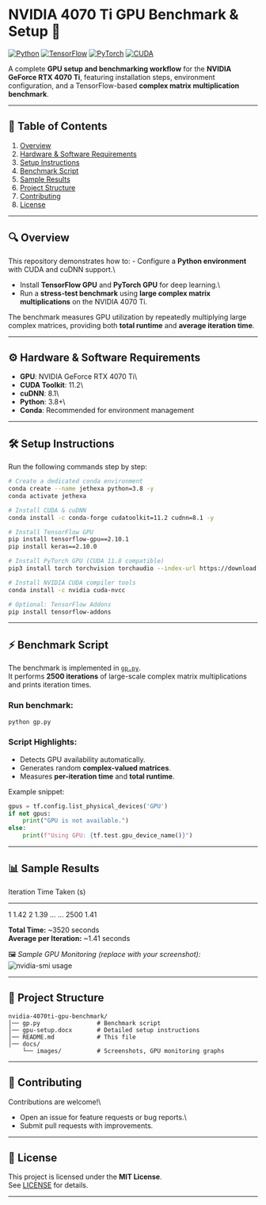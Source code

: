 # NVIDIA 4070 Ti GPU Benchmark & Setup 🚀

[![Python](https://img.shields.io/badge/Python-3.8+-blue.svg)](https://www.python.org/)
[![TensorFlow](https://img.shields.io/badge/TensorFlow-2.10-orange.svg)](https://www.tensorflow.org/)
[![PyTorch](https://img.shields.io/badge/PyTorch-cu118-red.svg)](https://pytorch.org/)
[![CUDA](https://img.shields.io/badge/CUDA-11.2-green.svg)](https://developer.nvidia.com/cuda-toolkit)

A complete **GPU setup and benchmarking workflow** for the **NVIDIA
GeForce RTX 4070 Ti**, featuring installation steps, environment
configuration, and a TensorFlow-based **complex matrix multiplication
benchmark**.

------------------------------------------------------------------------

## 📖 Table of Contents

1.  [Overview](#-overview)
2.  [Hardware & Software
    Requirements](#-hardware--software-requirements)
3.  [Setup Instructions](#-setup-instructions)
4.  [Benchmark Script](#-benchmark-script)
5.  [Sample Results](#-sample-results)
6.  [Project Structure](#-project-structure)
7.  [Contributing](#-contributing)
8.  [License](#-license)

------------------------------------------------------------------------

## 🔍 Overview

This repository demonstrates how to: - Configure a **Python
environment** with CUDA and cuDNN support.\
- Install **TensorFlow GPU** and **PyTorch GPU** for deep learning.\
- Run a **stress-test benchmark** using **large complex matrix
multiplications** on the NVIDIA 4070 Ti.

The benchmark measures GPU utilization by repeatedly multiplying large
complex matrices, providing both **total runtime** and **average
iteration time**.

------------------------------------------------------------------------

## ⚙️ Hardware & Software Requirements

-   **GPU**: NVIDIA GeForce RTX 4070 Ti\
-   **CUDA Toolkit**: 11.2\
-   **cuDNN**: 8.1\
-   **Python**: 3.8+\
-   **Conda**: Recommended for environment management

------------------------------------------------------------------------

## 🛠 Setup Instructions

Run the following commands step by step:

``` bash
# Create a dedicated conda environment
conda create --name jethexa python=3.8 -y
conda activate jethexa

# Install CUDA & cuDNN
conda install -c conda-forge cudatoolkit=11.2 cudnn=8.1 -y

# Install TensorFlow GPU
pip install tensorflow-gpu==2.10.1 
pip install keras==2.10.0

# Install PyTorch GPU (CUDA 11.8 compatible)
pip3 install torch torchvision torchaudio --index-url https://download.pytorch.org/whl/cu118

# Install NVIDIA CUDA compiler tools
conda install -c nvidia cuda-nvcc

# Optional: TensorFlow Addons
pip install tensorflow-addons
```

------------------------------------------------------------------------

## ⚡ Benchmark Script

The benchmark is implemented in [`gp.py`](gp.py).\
It performs **2500 iterations** of large-scale complex matrix
multiplications and prints iteration times.

### Run benchmark:

``` bash
python gp.py
```

### Script Highlights:

-   Detects GPU availability automatically.
-   Generates random **complex-valued matrices**.
-   Measures **per-iteration time** and **total runtime**.

Example snippet:

``` python
gpus = tf.config.list_physical_devices('GPU')
if not gpus:
    print("GPU is not available.")
else:
    print(f"Using GPU: {tf.test.gpu_device_name()}")
```

------------------------------------------------------------------------

## 📊 Sample Results

  Iteration   Time Taken (s)
  ----------- ----------------
  1           1.42
  2           1.39
  ...         ...
  2500        1.41

**Total Time:** \~3520 seconds\
**Average per Iteration:** \~1.41 seconds

🖼️ *Sample GPU Monitoring (replace with your screenshot):*\
![nvidia-smi usage](docs/images/nvidia-smi.png)

------------------------------------------------------------------------

## 📂 Project Structure

    nvidia-4070ti-gpu-benchmark/
    │── gp.py                # Benchmark script
    │── gpu-setup.docx       # Detailed setup instructions
    │── README.md            # This file
    │── docs/
        └── images/          # Screenshots, GPU monitoring graphs

------------------------------------------------------------------------

## 🤝 Contributing

Contributions are welcome!\
- Open an issue for feature requests or bug reports.\
- Submit pull requests with improvements.

------------------------------------------------------------------------

## 📜 License

This project is licensed under the **MIT License**.\
See [LICENSE](LICENSE) for details.

------------------------------------------------------------------------
